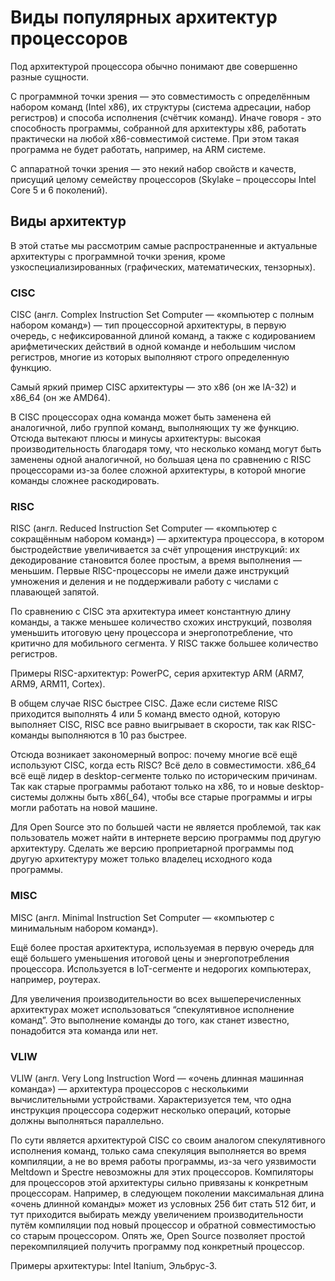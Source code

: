 # Виды популярных архитектур процессоров

Под архитектурой процессора обычно понимают две совершенно разные сущности.

С программной точки зрения  — это совместимость с определённым набором команд (Intel x86), их структуры (система адресации, набор регистров) и способа исполнения (счётчик команд). Иначе говоря - это способность программы, собранной для архитектуры x86, работать практически на любой x86-совместимой системе. При этом такая программа не будет работать, например, на ARM системе.

С аппаратной точки зрения — это некий набор свойств и качеств, присущий целому семейству процессоров (Skylake – процессоры Intel Core 5 и 6 поколений).

## Виды архитектур

В этой статье мы рассмотрим самые распространенные и актуальные архитектуры с программной точки зрения, кроме узкоспециализированных (графических, математических, тензорных).

### CISC
CISC (англ. Complex Instruction Set Computer — «компьютер с полным набором команд») — тип процессорной архитектуры, в первую очередь, с нефиксированной длиной команд, а также с кодированием арифметических действий в одной команде и небольшим числом регистров, многие из которых выполняют строго определенную функцию.

Самый яркий пример CISC архитектуры — это x86 (он же IA-32) и x86_64 (он же AMD64).

В CISC процессорах одна команда может быть заменена ей аналогичной, либо группой команд, выполняющих ту же функцию. Отсюда вытекают плюсы и минусы архитектуры: высокая производительность благодаря тому, что несколько команд могут быть заменены одной аналогичной, но большая цена по сравнению с RISC процессорами из-за более сложной архитектуры, в которой многие команды сложнее раскодировать.

### RISC
RISC (англ. Reduced Instruction Set Computer — «компьютер с сокращённым набором команд») — архитектура процессора, в котором быстродействие увеличивается за счёт упрощения инструкций: их декодирование становится более простым, а время выполнения — меньшим. Первые RISC-процессоры не имели даже инструкций умножения и деления и не поддерживали работу с числами с плавающей запятой.

По сравнению с CISC эта архитектура имеет константную длину команды, а также меньшее количество схожих инструкций, позволяя уменьшить итоговую цену процессора и энергопотребление, что критично для мобильного сегмента. У RISC также большее количество регистров.

Примеры RISC-архитектур: PowerPC, серия архитектур ARM (ARM7, ARM9, ARM11, Cortex).

В общем случае RISC быстрее CISC. Даже если системе RISC приходится выполнять 4 или 5 команд вместо одной, которую выполняет CISC, RISC все равно выигрывает в скорости, так как RISC-команды выполняются в 10 раз быстрее.

Отсюда возникает закономерный вопрос: почему многие всё ещё используют CISC, когда есть RISC? Всё дело в совместимости. x86_64 всё ещё лидер в desktop-сегменте только по историческим причинам. Так как старые программы работают только на x86, то и новые desktop-системы должны быть x86(_64), чтобы все старые программы и игры могли работать на новой машине.

Для Open Source это по большей части не является проблемой, так как пользователь может найти в интернете версию программы под другую архитектуру. Сделать же версию проприетарной программы под другую архитектуру может только владелец исходного кода программы.

### MISC
MISC (англ. Minimal Instruction Set Computer — «компьютер с минимальным набором команд»).

Ещё более простая архитектура, используемая в первую очередь для ещё большего уменьшения итоговой цены и энергопотребления процессора. Используется в IoT-сегменте и недорогих компьютерах, например, роутерах.

Для увеличения производительности во всех вышеперечисленных архитектурах может использоваться “спекулятивное исполнение команд”. Это выполнение команды до того, как станет известно, понадобится эта команда или нет.

### VLIW
VLIW (англ. Very Long Instruction Word — «очень длинная машинная команда») — архитектура процессоров с несколькими вычислительными устройствами. Характеризуется тем, что одна инструкция процессора содержит несколько операций, которые должны выполняться параллельно.

По сути является архитектурой CISC со своим аналогом спекулятивного исполнения команд, только сама спекуляция выполняется во время компиляции, а не во время работы программы, из-за чего уязвимости Meltdown и Spectre невозможны для этих процессоров. Компиляторы для процессоров этой архитектуры сильно привязаны к конкретным процессорам. Например, в следующем поколении максимальная длина «очень длинной команды» может из условных 256 бит стать 512 бит, и тут приходится выбирать между увеличением производительности путём компиляции под новый процессор и обратной совместимостью со старым процессором. Опять же, Open Sourсe позволяет простой перекомпиляцией получить программу под конкретный процессор.

Примеры архитектуры: Intel Itanium, Эльбрус-3.
